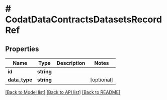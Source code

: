 # # CodatDataContractsDatasetsRecordRef

## Properties

Name | Type | Description | Notes
------------ | ------------- | ------------- | -------------
**id** | **string** |  |
**data_type** | **string** |  | [optional]

[[Back to Model list]](../../README.md#models) [[Back to API list]](../../README.md#endpoints) [[Back to README]](../../README.md)
